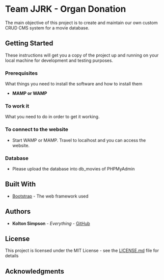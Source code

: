 # Team JJRK - Organ Donation

The main objective of this project is to create and maintain our own custom CRUD CMS system for a movie database.

## Getting Started

These instructions will get you a copy of the project up and running on your local machine for development and testing purposes.

### Prerequisites

What things you need to install the software and how to install them

* **MAMP or WAMP**

### To work it

What you need to do in order to get it working.

### To connect to the website

* Start WAMP or MAMP. Travel to localhost and you can access the website.

### Database

* Please upload the database into db_movies of PHPMyAdmin

## Built With

* [Bootstrap](https://getbootstrap.com/) - The web framework used


## Authors

* **Kolton Simpson** - *Everything* - [GitHub](https://github.com/Kolton-S)


## License

This project is licensed under the MIT License - see the [LICENSE.md](LICENSE.md) file for details

## Acknowledgments
